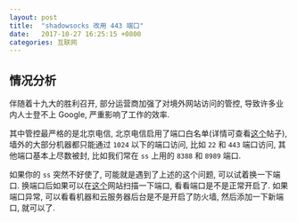 ```yaml
---
layout: post
title:  "shadowsocks 改用 443 端口"
date:   2017-10-27 16:25:15 +0800
categories: 互联网
---
```


## 情况分析

伴随着十九大的胜利召开, 部分运营商加强了对境外网站访问的管控, 导致许多业内人士登不上 Google, 严重影响了工作的效率.

其中管控最严格的是北京电信, 北京电信启用了端口白名单(详情可查看[这个](https://www.v2ex.com/t/400557?p=2)帖子), 墙外的大部分机器都只能通过 `1024` 以下的端口访问, 比如 `22` 和 `443` 端口访问, 其他端口基本上尽数被封, 比如我们常在 `ss` 上用的 `8388` 和 `8989` 端口.

如果你的 `ss` 突然不好使了, 可能就是遇到了上述的这个问题, 可以试着换一下端口. 换端口后如果可以在[这个](http://tool.chinaz.com/port/)网站扫描一下端口, 看看端口是不是正常开启了. 如果端口异常, 可以看看机器和云服务器后台是不是开启了防火墙, 然后添加一下新端口, 就可以了.












